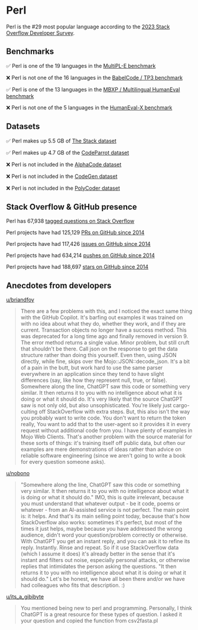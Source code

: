 # Perl

Perl is the #29 most popular language according to the [2023 Stack Overflow Developer Survey](https://survey.stackoverflow.co/2023/#section-most-popular-technologies-programming-scripting-and-markup-languages).

## Benchmarks

✅ Perl is one of the 19 languages in the [MultiPL-E benchmark](https://blog.pearai.dev/an-introduction-to-code-llm-benchmarks-for-software-engineers/#:~:text=couple%20notable%20mentions-,4.%20MultiPL%2DE,-Creator%3A%20Northeastern)

❌ Perl is not one of the 16 languages in the [BabelCode / TP3 benchmark](https://blog.pearai.dev/an-introduction-to-code-llm-benchmarks-for-software-engineers/#:~:text=amazon%2Dscience/mxeval-,12.%20BabelCode%20/%20TP3,-Creator%3A%20Google)

✅ Perl is one of the 13 languages in the [MBXP / Multilingual HumanEval benchmark](https://blog.pearai.dev/an-introduction-to-code-llm-benchmarks-for-software-engineers/#:~:text=11.%20MBXP%20/%20Multilingual%20HumanEval)

❌ Perl is not one of the 5 languages in the [HumanEval-X benchmark](https://blog.pearai.dev/an-introduction-to-code-llm-benchmarks-for-software-engineers/#:~:text=Some%20multilingual%C2%A0benchmarks-,10.%20HumanEval%2DX,-Creator%3A%20Tsinghua)

## Datasets

✅ Perl makes up 5.5 GB of [The Stack dataset](https://arxiv.org/abs/2211.15533)

✅ Perl makes up 4.7 GB of the [CodeParrot dataset](https://huggingface.co/datasets/codeparrot/github-code)

❌ Perl is not included in the [AlphaCode dataset](https://arxiv.org/abs/2203.07814)

❌ Perl is not included in the [CodeGen dataset](https://arxiv.org/abs/2203.13474)

❌ Perl is not included in the [PolyCoder dataset](https://arxiv.org/abs/2202.13169)

## Stack Overflow & GitHub presence

Perl has 67,938 [tagged questions on Stack Overflow](https://stackoverflow.com/tags)

Perl projects have had 125,129 [PRs on GitHub since 2014](https://madnight.github.io/githut/#/pull_requests/2023/3)

Perl projects have had 117,426 [issues on GitHub since 2014](https://madnight.github.io/githut/#/issues/2023/3)

Perl projects have had 634,214 [pushes on GitHub since 2014](https://madnight.github.io/githut/#/pushes/2023/3)

Perl projects have had 188,697 [stars on GitHub since 2014](https://madnight.github.io/githut/#/stars/2023/3)

## Anecdotes from developers

[u/briandfoy](https://www.reddit.com/r/perl/comments/10j0k00/comment/j5ki948)
> There are a few problems with this, and I noticed the exact same thing with the GitHub Copilot. It's barfing out examples it was trained on with no idea about what they do, whether they work, and if they are current. Transaction objects no longer have a success method. This was deprecated for a long time ago and finally removed in version 9. The error method returns a single value. Minor problem, but still cruft that shouldn't be there. Call json on the response to get the data structure rather than doing this yourself. Even then, using JSON directly, while fine, skips over the Mojo::JSON::decode_json. It's a bit of a pain in the butt, but work hard to use the same parser everywhere in an application since they tend to have slight differences (say, like how they represent null, true, or false). Somewhere along the line, ChatGPT saw this code or something very similar. It then returns it to you with no intelligence about what it is doing or what it should do. It's very likely that the source ChatGPT saw is not only old, but also unsophisticated. You're likely just cargo-culting off StackOverflow with extra steps. But, this also isn't the way you probably want to write code. You don't want to return the token really, You want to add that to the user-agent so it provides it in every request without additional code from you. I have plenty of examples in Mojo Web Clients. That's another problem with the source material for these sorts of things: it's training itself off public data, but often our examples are mere demonstrations of ideas rather than advice on reliable software engineering (since we aren't going to write a book for every question someone asks).

[u/nobono](https://www.reddit.com/r/perl/comments/10j0k00/comment/j5l9s1c/)
> "Somewhere along the line, ChatGPT saw this code or something very similar. It then returns it to you with no intelligence about what it is doing or what it should do." IMO, this is quite irrelevant, because you must understand that whatever output - be it code, poems or whatever - from an AI-assisted service is not perfect. The main point is: it helps. And that's its main selling point today, because that's how StackOverflow also works: sometimes it's perfect, but most of the times it just helps, maybe because you have addressed the wrong audience, didn't word your question/problem correctly or otherwise. With ChatGPT you get an instant reply, and you can ask it to refine its reply. Instantly. Rinse and repeat. So if it use StackOverflow data (which I assume it does) it's already better in the sense that it's instant and filters out noise, especially personal attacks, or otherwise replies that intimidates the person asking the questions. "It then returns it to you with no intelligence about what it is doing or what it should do." Let's be honest, we have all been there and/or we have had colleagues who fits that description. :)

[u/its_a_gibibyte](https://www.reddit.com/r/perl/comments/14capfv/comment/jol2a4b)
> You mentioned being new to perl and programming. Personally, I think ChatGPT is a great resource for these types of question. I asked it your question and copied the function from csv2fasta.pl